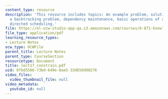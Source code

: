 ```yaml
---
content_type: resource
description: 'This resource includes topics: An example problem, solution strategy,
  a backtracking problem, dependency maintenance, basic operations of a TMS, and constraint
  directed scheduling.'
file: https://ol-ocw-studio-app-qa.s3.amazonaws.com/courses/6-871-knowledge-based-applications-systems-spring-2005/0fbd550673bd649e8ae533d650d00276_lect17_constrain.pdf
file_type: application/pdf
learning_resource_types:
- Lecture Notes
ocw_type: OCWFile
parent_title: Lecture Notes
parent_type: CourseSection
resourcetype: Document
title: lect17_constrain.pdf
uid: 0fbd5506-73bd-649e-8ae5-33d650d00276
video_files:
  video_thumbnail_file: null
video_metadata:
  youtube_id: null
---
```

